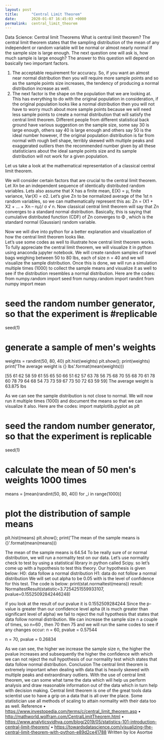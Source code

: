 ```yaml
---
layout: post
title:      "Central Limit Theorem"
date:       2020-01-07 16:45:03 +0000
permalink:  central_limit_theorem
---
```



Data Science: Central limit Theorems
What is central limit theorem?
The central limit theorem states that the sampling distribution of the mean of any independent or random variable will be normal or almost nearly normal if the sample size is large enough.
The next question one will ask is, how much sample is large enough?
The answer to this question will depend on basically two important factors.
1.	The acceptable requirement for accuracy. So, if you want an almost near normal distribution then you will require more sample points and so as the sample points size increases, the tendency of producing a normal distribution increase as well.
2.	The next factor is the shape on the population that we are looking at. This has everything to do with the original population in consideration, if the original population looks like a normal distribution then you will not have to worry much about more sample points because we will need less sample points to create a normal distribution that will satisfy the central limit theorem.
Different people from different statistical back ground have various suggestion on the sample size, some say 30 is large enough, others say 40 is large enough and others say 50 is the ideal number however, if the original population distribution is far from normal with rough bell shape, terribly skewed with multiple peaks and exaggerated outliers then the recommended number given by all these statisticians about the ideal sample points size and its sample distribution will not work for a given population.

Let us take a look at the mathematical representation of a classical central limit theorem.

We will consider certain factors that are crucial to the central limit theorem. 
Let Xn   be an independent sequence of identically distributed random variables.
Lets also assume that X has a finite mean, E(X) = μ, finite variance, Var(X) = σ2.
Let’s give Zn to be normalized average of the 1st n random variables, so we can mathematically represent this as:
	Zn = (X1 + X2 + … + Xn – nμ)/ σ √ n.
Now classical central limit theorem will say that Zn converges to a standard normal distribution.
Basically, this is saying that cumulative distributed function (CDF) of Zn converges to  Φ , which is the standard normal (Gaussian) random variable.

Now we will dive into python for a better explanation and visualization of how the central limit theorem looks like.  
Let’s use some codes as well to illustrate how central limit theorem works.
To fully appreciate the central limit theorem, we will visualize it in python using anaconda jupyter notebook. We will create random samples of travel bags weighing between 50 to 80 lbs, each of size n = 40 and we will visualize the sample distribution. Once this is done, we will run a simulation multiple times (1000)  to collect the sample means and visualize it as well to see if the distribution resembles a normal distribution.
Here are the codes:
from numpy.random import seed
from numpy.random import randint
from numpy import mean
# seed the random number generator, so that the experiment is #replicable
seed(1)
# generate a sample of men's weights
weights = randint(50, 80, 40)
plt.hist(weights)
plt.show();
print(weights)
print('The average weight is {} lbs'.format(mean(weights)))
 

[55 61 62 58 59 61 55 65 50 66 51 62 57 63 78 56 75 68 70 55 68 70 61 78
 60 78 79 64 68 54 73 73 59 67 73 50 72 63 59 59]
The average weight is 63.875 lbs

As we can see the sample distribution is not close to normal.
We will now run it multiple times (1000)  and document the means so that we can visualize it also.
Here are the codes:
import matplotlib.pyplot as plt
# seed the random number generator, so that the experiment is replicable
seed(1)
# calculate the mean of 50 men's weights 1000 times
means = [mean(randint(50, 80, 40)) for _i in range(1000)]
# plot the distribution of sample means
plt.hist(means)
plt.show();
print('The mean of the sample means is {}'.format(mean(means)))
 
The mean of the sample means is 64.54
To be really sure of or normal distribution, we will run a normality test on our data. Let’s use normality check to test by using a statistical library in python called Scipy.
so let’s come up with a hypothesis to test this theory.
Our hypothesis is given below:
H0: data follow a normal distribution
H1: data do not follow a normal distribution
We will set out alpha to be 0.05 with is the level of confidence for this test.
The code is below:
print(stat.normaltest(means))
result: NormaltestResult(statistic=3.7254251559933107, pvalue=0.15525092842446248)


if you look at the result of our pvalue it is 0.1552509284244
Since the p-value is greater than our confidence level apha (it is much greater than significant level of alpha) we fail to reject the null hypothesis that states that data follow normal distribution.
We can increase the sample size n a couple of times, so n=60 , then 70 then 75 and we will run the same codes to see if any changes occur:
n = 60, pvalue = 0.57544

 
n = 70, pvalue = 0.26834
 
As we can see, the higher we increase the sample size n, the higher the pvalue increases and subsequently the higher the confidence with which we can not reject the null hypothesis of our normality test which states that data follow normal distribution. 
Conclusion 
The central limit theorem is extremely important when dealing with data that is heavily skewed with multiple peaks and extraordinary outliers. With the use of central limit theorem, we can some what tame the data which will help us perform analysis and draw reasonable information out of the data which in turn help with decision making. Central limit theorem is one of the great tools data scientist use to have a grip on a data that is all over the place. Some statistician use all methods of scaling to attain normality with their data too as well.
Reference
•	https://www.investopedia.com/terms/c/central_limit_theorem.asp
•	http://mathworld.wolfram.com/CentralLimitTheorem.html
•	https://www.analyticsvidhya.com/blog/2019/05/statistics-101-introduction-central-limit-theorem/
•	https://towardsdatascience.com/visualizing-the-central-limit-theorem-with-python-e89d2ce41788
Written by 
Ice Asortse

